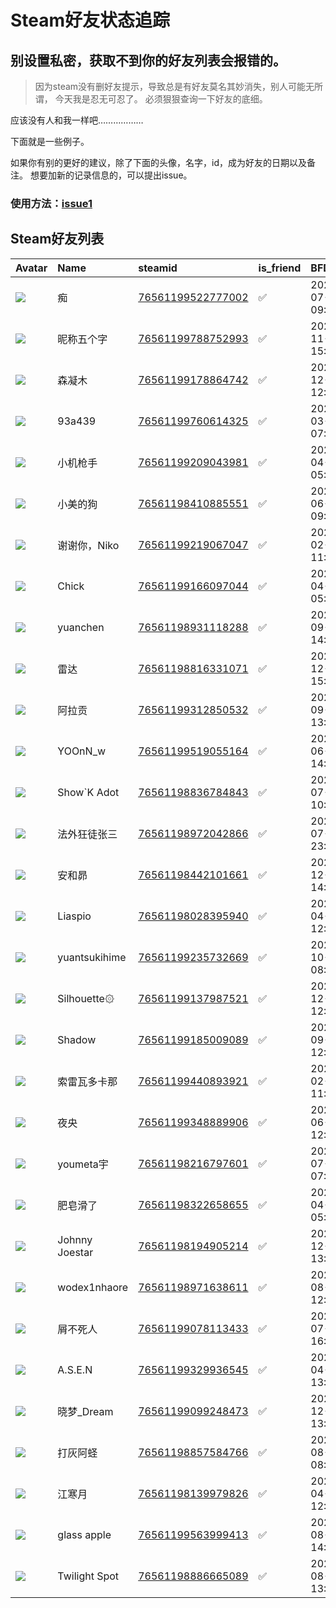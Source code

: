 # Steam好友状态追踪
## 别设置私密，获取不到你的好友列表会报错的。

> 因为steam没有删好友提示，导致总是有好友莫名其妙消失，别人可能无所谓，
> 今天我是忍无可忍了。 必须狠狠查询一下好友的底细。

应该没有人和我一样吧………………

下面就是一些例子。

如果你有别的更好的建议，除了下面的头像，名字，id，成为好友的日期以及备注。 想要加新的记录信息的，可以提出issue。

### 使用方法：[issue1](https://github.com/systemannounce/SteamFriends/issues/1)



## Steam好友列表
| Avatar                                                                            | Name           | steamid                                                                     | is_friend   | BFD                 | removed_time   | Remark   |
|:----------------------------------------------------------------------------------|:---------------|:----------------------------------------------------------------------------|:------------|:--------------------|:---------------|:---------|
| ![](https://avatars.steamstatic.com/f2d6c6c805ce9302e49733e3dc81abe92430abf0.jpg) | 痴              | [76561199522777002](https://steamcommunity.com/profiles/76561199522777002/) | ✅           | 2023-07-20 09:55:51 |                |          |
| ![](https://avatars.steamstatic.com/e1dde7fe207a397634580d4755f7890ccf24ddd7.jpg) | 昵称五个字          | [76561199788752993](https://steamcommunity.com/profiles/76561199788752993/) | ✅           | 2024-11-23 15:15:43 |                |          |
| ![](https://avatars.steamstatic.com/3f5e9daea59216d7fe13df4e031d3537580e5e21.jpg) | 森凝木            | [76561199178864742](https://steamcommunity.com/profiles/76561199178864742/) | ✅           | 2024-12-08 12:46:45 |                |          |
| ![](https://avatars.steamstatic.com/fef49e7fa7e1997310d705b2a6158ff8dc1cdfeb.jpg) | 93a439         | [76561199760614325](https://steamcommunity.com/profiles/76561199760614325/) | ✅           | 2025-03-26 07:59:04 |                |          |
| ![](https://avatars.steamstatic.com/7e991c29a2959b17b296b08a38168183d8dc62c9.jpg) | 小机枪手           | [76561199209043981](https://steamcommunity.com/profiles/76561199209043981/) | ✅           | 2024-04-13 05:09:19 |                |          |
| ![](https://avatars.steamstatic.com/6dcaa80a7efa281d8c1bf2d34e1001b978722536.jpg) | 小美的狗           | [76561198410885551](https://steamcommunity.com/profiles/76561198410885551/) | ✅           | 2023-06-13 09:01:17 |                |          |
| ![](https://avatars.steamstatic.com/b3877044cdfff2ddb4288f670e0656064d9f1b2d.jpg) | 谢谢你，Niko       | [76561199219067047](https://steamcommunity.com/profiles/76561199219067047/) | ✅           | 2024-02-11 11:41:27 |                |          |
| ![](https://avatars.steamstatic.com/694b257d11b8cbecb906329ef8132ddbde4e815a.jpg) | Chick          | [76561199166097044](https://steamcommunity.com/profiles/76561199166097044/) | ✅           | 2024-04-13 05:09:20 |                |          |
| ![](https://avatars.steamstatic.com/fc5d8974fd3b0cd4519d382edd70e89172d6da5b.jpg) | yuanchen       | [76561198931118288](https://steamcommunity.com/profiles/76561198931118288/) | ✅           | 2023-09-06 14:14:06 |                |          |
| ![](https://avatars.steamstatic.com/e18461ae75d48da93fc93022d0fcd2a8a332ec2e.jpg) | 雷达             | [76561198816331071](https://steamcommunity.com/profiles/76561198816331071/) | ✅           | 2024-12-14 15:20:51 |                |          |
| ![](https://avatars.steamstatic.com/36ba15a7c51a90088c5c7d0a81ab68b5705b0fb2.jpg) | 阿拉贡            | [76561199312850532](https://steamcommunity.com/profiles/76561199312850532/) | ✅           | 2023-09-18 13:41:04 |                |          |
| ![](https://avatars.steamstatic.com/b1964f3661bd8f8bfa4d2994b1317ccf12ca763e.jpg) | YOOnN_w        | [76561199519055164](https://steamcommunity.com/profiles/76561199519055164/) | ✅           | 2023-06-22 14:17:32 |                |          |
| ![](https://avatars.steamstatic.com/042f139d03b688960e99d9d66c4c06a8a7dc6542.jpg) | Show`K Adot    | [76561198836784843](https://steamcommunity.com/profiles/76561198836784843/) | ✅           | 2025-07-15 10:49:57 |                |          |
| ![](https://avatars.steamstatic.com/f46a7ef0f2d3cb1c5c83d33525b17924963b28d8.jpg) | 法外狂徒张三         | [76561198972042866](https://steamcommunity.com/profiles/76561198972042866/) | ✅           | 2025-07-06 23:39:35 |                |          |
| ![](https://avatars.steamstatic.com/70e4792b508267b87dfcf24e559ecbe7c483021d.jpg) | 安和昴            | [76561198442101661](https://steamcommunity.com/profiles/76561198442101661/) | ✅           | 2023-12-31 14:26:51 |                |          |
| ![](https://avatars.steamstatic.com/5bbec8cc42033aca42d02a2c8e5b7a04daf39a5f.jpg) | Liaspio        | [76561198028395940](https://steamcommunity.com/profiles/76561198028395940/) | ✅           | 2025-04-24 12:28:31 |                |          |
| ![](https://avatars.steamstatic.com/dc966d7f5cb5154f2d5cbdb3bb0cd24b7084f46f.jpg) | yuantsukihime  | [76561199235732669](https://steamcommunity.com/profiles/76561199235732669/) | ✅           | 2024-10-07 08:52:15 |                |          |
| ![](https://avatars.steamstatic.com/f67df7e8ec034e0c1dbe6bf6011ba079e561f08d.jpg) | Silhouette۞    | [76561199137987521](https://steamcommunity.com/profiles/76561199137987521/) | ✅           | 2024-12-08 12:42:29 |                |          |
| ![](https://avatars.steamstatic.com/3e555224ae8683d9dc8fe4e053a9c3a77374ebcd.jpg) | Shadow         | [76561199185009089](https://steamcommunity.com/profiles/76561199185009089/) | ✅           | 2023-09-16 12:49:13 |                |          |
| ![](https://avatars.steamstatic.com/2c18010a3d4bca2a7df1d3445f0e40244dd43688.jpg) | 索雷瓦多卡那         | [76561199440893921](https://steamcommunity.com/profiles/76561199440893921/) | ✅           | 2025-02-23 11:25:34 |                |          |
| ![](https://avatars.steamstatic.com/7077f4e83f66a62f922537e5cfd5987cdfdac8bb.jpg) | 夜央             | [76561199348889906](https://steamcommunity.com/profiles/76561199348889906/) | ✅           | 2025-06-16 12:39:22 |                |          |
| ![](https://avatars.steamstatic.com/ae3624efee29ed79e60ee5643b93108c368dacc7.jpg) | youmeta宇       | [76561198216797601](https://steamcommunity.com/profiles/76561198216797601/) | ✅           | 2025-07-15 07:51:25 |                |          |
| ![](https://avatars.steamstatic.com/8b94dbac7af078bcf68b46ed7f07412615b59756.jpg) | 肥皂滑了           | [76561198322658655](https://steamcommunity.com/profiles/76561198322658655/) | ✅           | 2024-04-13 05:09:22 |                |          |
| ![](https://avatars.steamstatic.com/ce03b9a8c7f4f4f1dd8c9f88d84c1abdb1421638.jpg) | Johnny Joestar | [76561198194905214](https://steamcommunity.com/profiles/76561198194905214/) | ✅           | 2023-12-09 13:13:53 |                |          |
| ![](https://avatars.steamstatic.com/e5ef44d957eed050f65925083c0c563734e977c1.jpg) | wodex1nhaore   | [76561198971638611](https://steamcommunity.com/profiles/76561198971638611/) | ✅           | 2023-08-25 12:47:31 |                |          |
| ![](https://avatars.steamstatic.com/6f92cef11feebc370f25eb6c0e36daff3379fa01.jpg) | 屑不死人           | [76561199078113433](https://steamcommunity.com/profiles/76561199078113433/) | ✅           | 2021-07-12 16:52:13 |                |          |
| ![](https://avatars.steamstatic.com/ed334ef12fcaefdfb69c12c328c7280fdbf017d3.jpg) | A.S.E.N        | [76561199329936545](https://steamcommunity.com/profiles/76561199329936545/) | ✅           | 2024-04-12 13:53:47 |                |          |
| ![](https://avatars.steamstatic.com/3f5e9daea59216d7fe13df4e031d3537580e5e21.jpg) | 晓梦_Dream       | [76561199099248473](https://steamcommunity.com/profiles/76561199099248473/) | ✅           | 2023-12-09 13:11:52 |                |          |
| ![](https://avatars.steamstatic.com/14fa45d90d1774068441651602af9b2de61890b4.jpg) | 打灰阿蛏           | [76561198857584766](https://steamcommunity.com/profiles/76561198857584766/) | ✅           | 2023-08-21 08:43:35 |                |          |
| ![](https://avatars.steamstatic.com/278c8978d6987f486190170963d7b86c46084292.jpg) | 江寒月            | [76561198139979826](https://steamcommunity.com/profiles/76561198139979826/) | ✅           | 2025-04-24 12:59:52 |                |          |
| ![](https://avatars.steamstatic.com/5e9d837072a931f1aa54f92200f885fec7767c78.jpg) | glass apple    | [76561199563999413](https://steamcommunity.com/profiles/76561199563999413/) | ✅           | 2025-08-09 14:11:54 |                |          |
| ![](https://avatars.steamstatic.com/58c40095bbc08b27a4e116f18021ede0960f11bb.jpg) | Twilight Spot  | [76561198886665089](https://steamcommunity.com/profiles/76561198886665089/) | ✅           | 2025-08-21 13:10:27 |                |          |